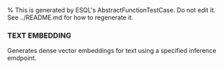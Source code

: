 % This is generated by ESQL's AbstractFunctionTestCase. Do not edit it. See ../README.md for how to regenerate it.

### TEXT EMBEDDING
Generates dense vector embeddings for text using a specified inference emdpoint.
